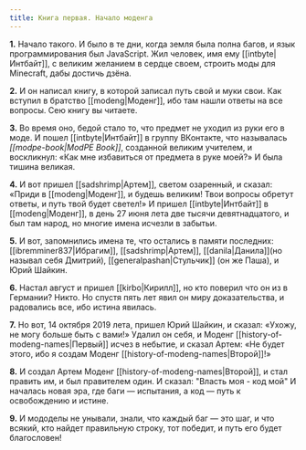 ```yaml
---
title: Книга первая. Начало моденга
---
```

**1.** Начало такого. И было в те дни, когда земля была полна багов, и язык программирования был JavaScript. Жил человек, имя ему [[intbyte|Интбайт]], с великим желанием в сердце своем, строить моды для Minecraft, дабы достичь дзёна.

**2.** И он написал книгу, в которой записал путь свой и муки свои. Как вступил в братство [[modeng|Моденг]], ибо там нашли ответы на все вопросы. Сею книгу вы читаете.

**3.** Во время оно, бедой стало то, что предмет не уходил из руки его в моде.
И пошел [[intbyte|Интбайт]] в группу ВКонтакте, что называлась _[[modpe-book|ModPE Book]]_, созданной великим учителем, и воскликнул: «Как мне избавиться от предмета в руке моей?» И была тишина великая.

**4.**  И вот пришел [[sadshrimp|Артем]], светом озаренный, и сказал: «Приди в [[modeng|Моденг]], и будешь великим! Твои вопросы обретут ответы, и путь твой будет светел!» И пришел [[intbyte|Интбайт]] в [[modeng|Моденг]], в день 27 июня лета две тысячи девятнадцатого, и был там народ, но многие имена исчезли в забытьи.

**5.** И вот, запомнились имена те, что остались в памяти последних: [[ibremminer837|Ибрагим]], [[sadshrimp|Артем]], [[danila|Данила]](но называл себя Дмитрий), [[generalpashan|Стульчик]] (он же Паша), и Юрий Шайкин.

**6.** Настал август и пришел [[kirbo|Кирилл]], но кто поверил что он из в Германии? Никто. Но спустя пять лет явил он миру доказательства, и радовались все, ибо истина явилась.

**7.** Но вот, 14 октября 2019 лета, пришел Юрий Шайкин, и сказал: «Ухожу, не могу больше быть с вами!» Удалил он себя, и Моденг [[history-of-modeng-names|Первый]] исчез в небытие, и сказал Артем: «Не будет этого, ибо я создам Моденг [[history-of-modeng-names|Второй]]!»

**8.** И создал Артем Моденг [[history-of-modeng-names|Второй]], и стал править им, и был правителем один. И сказал: "Власть моя - код мой" И началась новая эра, где баги — испытания, а код — путь к освобождению и истине.

**9.** И мододелы не унывали, знали, что каждый баг — это шаг, и что всякий, кто найдет правильную строку, тот победит, и путь его будет благословен!